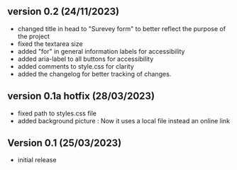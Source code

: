 ## version 0.2 (24/11/2023)

- changed title in head to "Surevey form" to better reflect the purpose of the project
- fixed the textarea size
- added "for" in general information labels for accessibility
- added aria-label to all buttons for accessibility
- added comments to style.css for clarity
- added the changelog for better tracking of changes.

## version 0.1a hotfix (28/03/2023)

- fixed path to styles.css file
- added background picture : Now it uses a local file instead an online link

## Version 0.1 (25/03/2023)

- initial release
